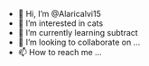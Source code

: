 - 👋 Hi, I’m @Alaricalvi15
- 👀 I’m interested in cats
- 🌱 I’m currently learning subtract 
- 💞️ I’m looking to collaborate on ...
- 📫 How to reach me ...

<!---
Alaricalvi15/Alaricalvi15 is a ✨ special ✨ repository because its `README.md` (this file) appears on your GitHub profile.
You can click the Preview link to take a look at your changes.
--->
